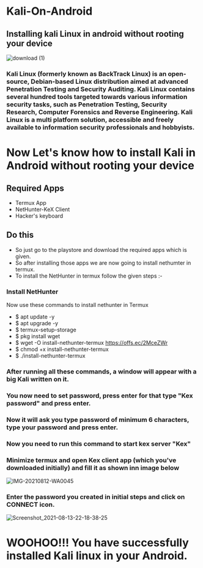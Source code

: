 # Kali-On-Android
## Installing kali Linux in android without rooting your device

![download (1)](https://user-images.githubusercontent.com/73324896/129390639-a471a60a-17bf-4af9-baa3-129d8e77a8fe.jpg)
### Kali Linux (formerly known as BackTrack Linux) is an open-source, Debian-based Linux distribution aimed at advanced Penetration Testing and Security Auditing. Kali Linux contains several hundred tools targeted towards various information security tasks, such as Penetration Testing, Security Research, Computer Forensics and Reverse Engineering. Kali Linux is a multi platform solution, accessible and freely available to information security professionals and hobbyists. 

# Now Let's know how to install Kali in Android without rooting your device

## Required Apps

- Termux App
- NetHunter-KeX Client
- Hacker's keyboard

## Do this

- So just go to the playstore and download the required apps which is given.
- So after installing those apps we are now going to install nethumter in termux.
- To install the NetHunter in termux follow the given steps :- 

### Install NetHunter

Now use these commands to install nethunter in Termux

- $ apt update -y
- $ apt upgrade -y
- $ termux-setup-storage
- $ pkg install wget
- $ wget -O install-nethunter-termux https://offs.ec/2MceZWr
- $ chmod +x install-nethunter-termux
- $ ./install-nethunter-termux

### After running all these commands, a window will appear with a big Kali written on it.

### You now need to set password, press enter for that type "Kex password" and press enter.

### Now it will ask you type password of minimum 6 characters, type your password and press enter.

### Now you need to run this command to start kex server "Kex"

### Minimize termux and open Kex client app (which you've downloaded initially) and fill it as shown inn image below

![IMG-20210812-WA0045](https://user-images.githubusercontent.com/73324896/129392578-e5d7806e-5701-4b5e-ad1d-5bcf8837a83f.jpg)

### Enter the password you created in initial steps and click on CONNECT icon.

![Screenshot_2021-08-13-22-18-38-25](https://user-images.githubusercontent.com/73324896/129392882-9262d291-2b93-4dc6-b1fc-04394b768c24.jpg)

# WOOHOO!!! You have successfully installed Kali linux in your Android.
